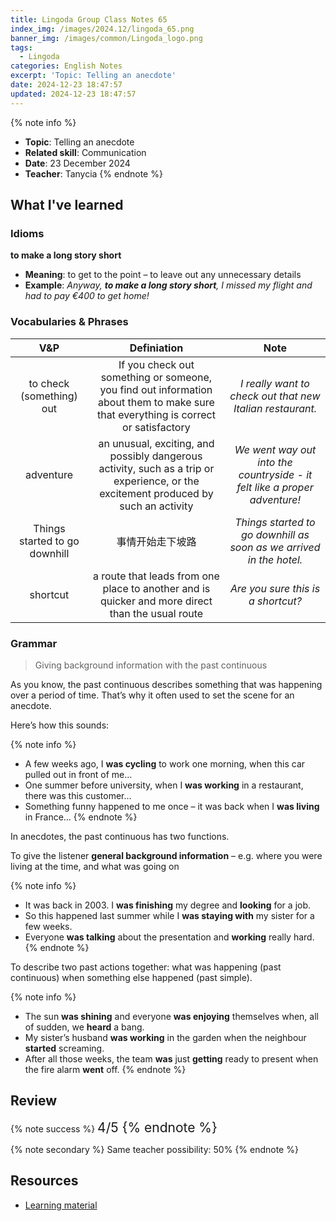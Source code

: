 ```yaml
---
title: Lingoda Group Class Notes 65
index_img: /images/2024.12/lingoda_65.png
banner_img: /images/common/Lingoda_logo.png
tags:
  - Lingoda
categories: English Notes
excerpt: 'Topic: Telling an anecdote'
date: 2024-12-23 18:47:57
updated: 2024-12-23 18:47:57
---
```


{% note info %}
* **Topic**: Telling an anecdote
* **Related skill**: Communication  
* **Date**: 23 December 2024
* **Teacher**: Tanycia
{% endnote %}

## What I've learned

### Idioms
**to make a long story short**  

* **Meaning**: to get to the point – to leave out any unnecessary details  
* **Example**: *Anyway, **to make a long story short**, I missed my flight and had to pay €400 to get home!*

### Vocabularies & Phrases

|              V&P              |                                                             Definiation                                                             |                                   Note                                    |
| :---------------------------: | :---------------------------------------------------------------------------------------------------------------------------------: | :-----------------------------------------------------------------------: |
|   to check (something) out    | If you check out something or someone, you find out information about them to make sure that everything is correct or satisfactory  |         *I really want to check out that new Italian restaurant.*         |
|           adventure           | an unusual, exciting, and possibly dangerous activity, such as a trip or experience, or the excitement produced by such an activity | *We went way out into the countryside - it felt like a proper adventure!* |
| Things started to go downhill |                                                          事情开始走下坡路                                                           |    *Things started to go downhill as soon as we arrived in the hotel.*    |
|           shortcut            |                  a route that leads from one place to another and is quicker and more direct than the usual route                   |                    *Are you sure this is a shortcut?*                     |

### Grammar
> Giving background information with the past continuous

As you know, the past continuous describes something that was happening over a period of time. That’s why it often used to set the scene for an anecdote.

Here’s how this sounds:

{% note info %}
- A few weeks ago, I **was cycling** to work one morning, when this car pulled out in front of me…
- One summer before university, when I **was working** in a restaurant, there was this customer…
- Something funny happened to me once – it was back when I **was living** in France…
{% endnote %}

In anecdotes, the past continuous has two functions.

To give the listener **general background information** – e.g. where you were living at the time, and what was going on

{% note info %}
- It was back in 2003. I **was finishing** my degree and **looking** for a job.
- So this happened last summer while I **was staying with** my sister for a few weeks.
- Everyone **was talking** about the presentation and **working** really hard.
{% endnote %}

To describe two past actions together: what was happening (past continuous) when something else happened (past simple).

{% note info %}
- The sun **was shining** and everyone **was enjoying** themselves when, all of sudden, we **heard** a bang.
- My sister’s husband **was working** in the garden when the neighbour **started** screaming.
- After all those weeks, the team **was** just **getting** ready to present when the fire alarm **went** off.
{% endnote %}

## Review

{% note success %}
<span style="font-size:1.5em;">
4/5
<span>
{% endnote %}

{% note secondary %}
<span style="font-size:1em;">
Same teacher possibility: 50%
<span>
{% endnote %}

## Resources
- [Learning material](https://learn.lingoda.com/english/learning-materials/675b100010851/download)
